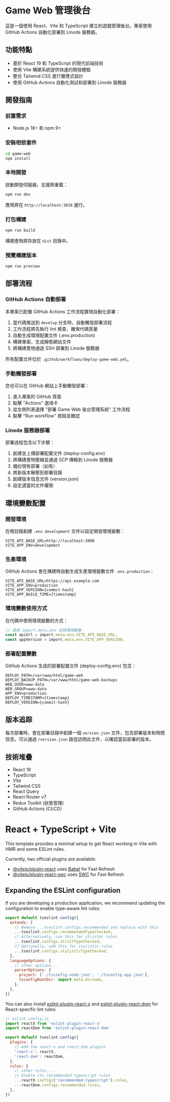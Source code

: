 # Game Web 管理後台

這是一個使用 React、Vite 和 TypeScript 建立的遊戲管理後台。專案使用 GitHub Actions 自動化部署到 Linode 服務器。

## 功能特點

- 基於 React 19 和 TypeScript 的現代前端技術
- 使用 Vite 構建系統提供快速的開發體驗
- 整合 Tailwind CSS 進行響應式設計
- 使用 GitHub Actions 自動化測試和部署到 Linode 服務器

## 開發指南

### 前置需求

- Node.js 18+ 和 npm 9+

### 安裝相依套件

```bash
cd game-web
npm install
```

### 本地開發

啟動開發伺服器，支援熱重載：

```bash
npm run dev
```

應用將在 `http://localhost:3010` 運行。

### 打包構建

```bash
npm run build
```

構建產物將存放在 `dist` 目錄中。

### 預覽構建版本

```bash
npm run preview
```

## 部署流程

### GitHub Actions 自動部署

本專案已配置 GitHub Actions 工作流程實現自動化部署：

1. 當代碼推送到 `develop` 分支時，自動觸發部署流程
2. 工作流程將先執行 lint 檢查，確保代碼質量
3. 自動生成環境配置文件 (.env.production)
4. 構建專案，生成靜態網站文件
5. 將構建產物通過 SSH 部署到 Linode 服務器

所有配置文件位於 `.github/workflows/deploy-game-web.yml`。

### 手動觸發部署

您也可以在 GitHub 網站上手動觸發部署：

1. 進入專案的 GitHub 頁面
2. 點擊 "Actions" 選項卡
3. 從左側列表選擇 "部署 Game Web 後台管理系統" 工作流程
4. 點擊 "Run workflow" 按鈕並確認

### Linode 服務器部署

部署過程包含以下步驟：
1. 創建並上傳部署配置文件 (deploy-config.env)
2. 將構建產物壓縮並通過 SCP 傳輸到 Linode 服務器
3. 備份現有部署（如有）
4. 將新版本解壓到部署目錄
5. 創建版本信息文件 (version.json)
6. 設定適當的文件權限

## 環境變數配置

### 開發環境

在根目錄創建 `.env.development` 文件以設定開發環境變數：

```
VITE_API_BASE_URL=http://localhost:3000
VITE_APP_ENV=development
```

### 生產環境

GitHub Actions 會在構建時自動生成生產環境變數文件 `.env.production`：

```
VITE_API_BASE_URL=https://api.example.com
VITE_APP_ENV=production
VITE_APP_VERSION={commit-hash}
VITE_APP_BUILD_TIME={timestamp}
```

### 環境變數使用方式

在代碼中使用環境變數的方式：

```typescript
// 使用 import.meta.env 訪問環境變數
const apiUrl = import.meta.env.VITE_API_BASE_URL;
const appVersion = import.meta.env.VITE_APP_VERSION;
```

### 部署配置變數

GitHub Actions 生成的部署配置文件 (deploy-config.env) 包含：

```
DEPLOY_PATH=/var/www/html/game-web
DEPLOY_BACKUP_PATH=/var/www/html/game-web-backups
WEB_USER=www-data
WEB_GROUP=www-data
APP_ENV=production
DEPLOY_TIMESTAMP={timestamp}
DEPLOY_VERSION={commit-hash}
```

## 版本追踪

每次部署時，會在部署目錄中創建一個 `version.json` 文件，包含部署版本和時間信息。可以通過 `/version.json` 路徑訪問此文件，以確認當前部署的版本。

## 技術堆疊

- React 19
- TypeScript
- Vite
- Tailwind CSS
- React Query
- React Router v7
- Redux Toolkit (狀態管理)
- GitHub Actions (CI/CD)

# React + TypeScript + Vite

This template provides a minimal setup to get React working in Vite with HMR and some ESLint rules.

Currently, two official plugins are available:

- [@vitejs/plugin-react](https://github.com/vitejs/vite-plugin-react/blob/main/packages/plugin-react/README.md) uses [Babel](https://babeljs.io/) for Fast Refresh
- [@vitejs/plugin-react-swc](https://github.com/vitejs/vite-plugin-react-swc) uses [SWC](https://swc.rs/) for Fast Refresh

## Expanding the ESLint configuration

If you are developing a production application, we recommend updating the configuration to enable type-aware lint rules:

```js
export default tseslint.config({
  extends: [
    // Remove ...tseslint.configs.recommended and replace with this
    ...tseslint.configs.recommendedTypeChecked,
    // Alternatively, use this for stricter rules
    ...tseslint.configs.strictTypeChecked,
    // Optionally, add this for stylistic rules
    ...tseslint.configs.stylisticTypeChecked,
  ],
  languageOptions: {
    // other options...
    parserOptions: {
      project: ['./tsconfig.node.json', './tsconfig.app.json'],
      tsconfigRootDir: import.meta.dirname,
    },
  },
})
```

You can also install [eslint-plugin-react-x](https://github.com/Rel1cx/eslint-react/tree/main/packages/plugins/eslint-plugin-react-x) and [eslint-plugin-react-dom](https://github.com/Rel1cx/eslint-react/tree/main/packages/plugins/eslint-plugin-react-dom) for React-specific lint rules:

```js
// eslint.config.js
import reactX from 'eslint-plugin-react-x'
import reactDom from 'eslint-plugin-react-dom'

export default tseslint.config({
  plugins: {
    // Add the react-x and react-dom plugins
    'react-x': reactX,
    'react-dom': reactDom,
  },
  rules: {
    // other rules...
    // Enable its recommended typescript rules
    ...reactX.configs['recommended-typescript'].rules,
    ...reactDom.configs.recommended.rules,
  },
})
```
